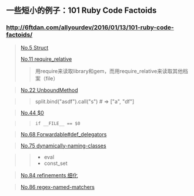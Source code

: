 ## 一些短小的例子：101 Ruby Code Factoids

### http://6ftdan.com/allyourdev/2016/01/13/101-ruby-code-factoids/

> [No.5 Struct](https://github.com/yanlinpu/information/blob/master/ruby/101/01.md#5--struct)
>
> [No.11 require_relative](https://github.com/yanlinpu/information/blob/master/ruby/101/01.md#11--require_relative)
>
>  > 用require来读取library和gem，而用require_relative来读取其他档案（file）

> [No.22 UnboundMethod](https://github.com/yanlinpu/information/blob/master/ruby/101/02.md#22--unboundmethod)

>  > split.bind("asdf").call("s") # => ["a", "df"]

> [No.44 $0](https://github.com/yanlinpu/information/blob/master/ruby/101/03.md#44--0)

>  > `if __FILE__ == $0`

> [No.68 Forwardable#def_delegators](https://github.com/yanlinpu/information/blob/master/ruby/101/03.md#68--forwardabledef_delegators)

> [No.75 dynamically-naming-classes](https://github.com/yanlinpu/information/blob/master/ruby/101/03.md#75--dynamically-naming-classes)

>  > - eval
>  > - const_set

> [No.84 refinements 细化](https://github.com/yanlinpu/information/blob/master/ruby/101/04.md#84--refinements-are-awesome)

> [No.86 regex-named-matchers](https://github.com/yanlinpu/information/blob/master/ruby/101/04.md#86--regex-named-matchers)

